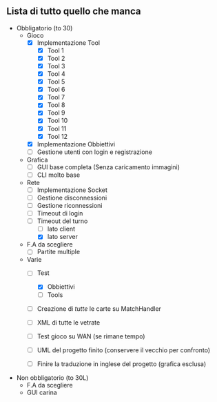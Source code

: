 ﻿## Lista di tutto quello che manca

- Obbligatorio (to 30)
	- Gioco
		- [X] Implementazione Tool
			- [X] Tool 1
			- [X] Tool 2
			- [X] Tool 3
			- [X] Tool 4
			- [X] Tool 5
			- [X] Tool 6
			- [X] Tool 7
			- [X] Tool 8
			- [X] Tool 9
			- [X] Tool 10
			- [X] Tool 11
			- [X] Tool 12
		- [X] Implementazione Obbiettivi
		- [ ] Gestione utenti con login e registrazione
	- Grafica
		- [ ] GUI base completa (Senza caricamento immagini)
		- [ ] CLI molto base
	- Rete
		- [ ] Implementazione Socket
		- [ ] Gestione disconnessioni
		- [ ] Gestione riconnessioni
		- [ ] Timeout di login
		- [ ] Timeout del turno
		    - [ ] lato client
		    - [X] lato server
	- F.A da scegliere
	    - [ ] Partite multiple
	
	- Varie
	    - [ ] Test
            - [X] Obbiettivi
        	- [ ] Tools
        - [ ] Creazione di <i>tutte</i> le carte su MatchHandler
        - [ ] XML di tutte le vetrate
        - [ ] Test gioco su WAN (se rimane tempo)
	    - [ ] UML del progetto finito (conservere il vecchio per confronto)
	    - [ ] Finire la traduzione in inglese del progetto (grafica esclusa)
	
	
- Non obbligatorio (to 30L)
	- F.A da scegliere
	- GUI carina
	
	
